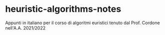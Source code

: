 # heuristic-algorithms-notes
Appunti in italiano per il corso di algoritmi euristici tenuto dal Prof. Cordone nell'A.A. 2021/2022
